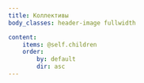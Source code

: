 ```yaml
---
title: Коллективы
body_classes: header-image fullwidth

content:
    items: @self.children
    order:
        by: default
        dir: asc
---
```

